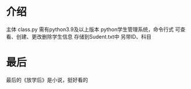 # 介绍
主体 class.py
需有python3.9及以上版本
python学生管理系统，命令行式
可查看、创建、更改删除学生信息
存储到Sudent.txt中
另带ID、科目
# 最后
最后的《放学后》是小说，挺好看的

